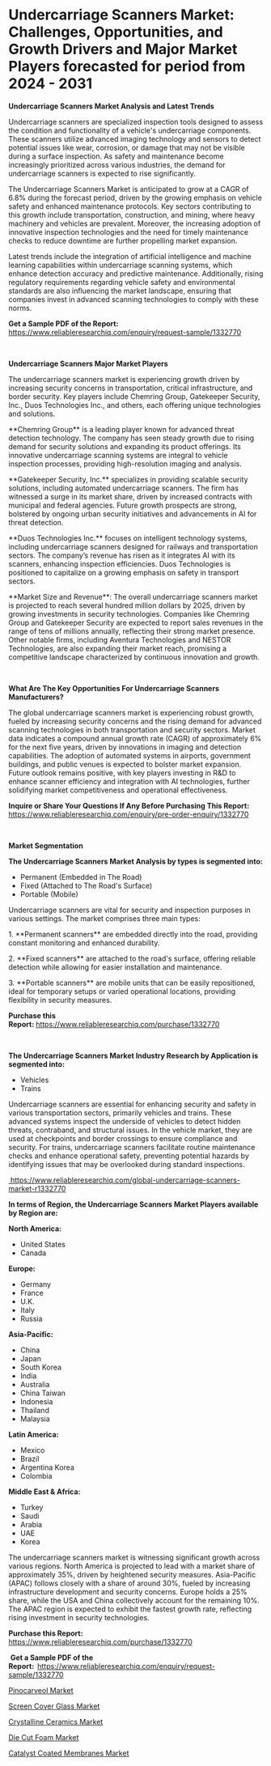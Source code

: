 <p><h1>Undercarriage Scanners Market: Challenges, Opportunities, and Growth Drivers and Major Market Players forecasted for period from 2024 - 2031</h1></p><p><strong>Undercarriage Scanners Market Analysis and Latest Trends</strong></p>
<p><p>Undercarriage scanners are specialized inspection tools designed to assess the condition and functionality of a vehicle's undercarriage components. These scanners utilize advanced imaging technology and sensors to detect potential issues like wear, corrosion, or damage that may not be visible during a surface inspection. As safety and maintenance become increasingly prioritized across various industries, the demand for undercarriage scanners is expected to rise significantly.</p><p>The Undercarriage Scanners Market is anticipated to grow at a CAGR of 6.8% during the forecast period, driven by the growing emphasis on vehicle safety and enhanced maintenance protocols. Key sectors contributing to this growth include transportation, construction, and mining, where heavy machinery and vehicles are prevalent. Moreover, the increasing adoption of innovative inspection technologies and the need for timely maintenance checks to reduce downtime are further propelling market expansion.</p><p>Latest trends include the integration of artificial intelligence and machine learning capabilities within undercarriage scanning systems, which enhance detection accuracy and predictive maintenance. Additionally, rising regulatory requirements regarding vehicle safety and environmental standards are also influencing the market landscape, ensuring that companies invest in advanced scanning technologies to comply with these norms.</p></p>
<p><strong>Get a Sample PDF of the Report:&nbsp;</strong> <a href="https://www.reliableresearchiq.com/enquiry/request-sample/1332770?utm_campaign=1144&utm_medium=2&utm_source=Github&utm_content=ia&utm_term=11122024&utm_id=undercarriage-scanners">https://www.reliableresearchiq.com/enquiry/request-sample/1332770</a></p>
<p>&nbsp;</p>
<p><strong>Undercarriage Scanners Major Market Players</strong></p>
<p><p>The undercarriage scanners market is experiencing growth driven by increasing security concerns in transportation, critical infrastructure, and border security. Key players include Chemring Group, Gatekeeper Security, Inc., Duos Technologies Inc., and others, each offering unique technologies and solutions.</p><p>**Chemring Group** is a leading player known for advanced threat detection technology. The company has seen steady growth due to rising demand for security solutions and expanding its product offerings. Its innovative undercarriage scanning systems are integral to vehicle inspection processes, providing high-resolution imaging and analysis.</p><p>**Gatekeeper Security, Inc.** specializes in providing scalable security solutions, including automated undercarriage scanners. The firm has witnessed a surge in its market share, driven by increased contracts with municipal and federal agencies. Future growth prospects are strong, bolstered by ongoing urban security initiatives and advancements in AI for threat detection.</p><p>**Duos Technologies Inc.** focuses on intelligent technology systems, including undercarriage scanners designed for railways and transportation sectors. The company’s revenue has risen as it integrates AI with its scanners, enhancing inspection efficiencies. Duos Technologies is positioned to capitalize on a growing emphasis on safety in transport sectors.</p><p>**Market Size and Revenue**: The overall undercarriage scanners market is projected to reach several hundred million dollars by 2025, driven by growing investments in security technologies. Companies like Chemring Group and Gatekeeper Security are expected to report sales revenues in the range of tens of millions annually, reflecting their strong market presence. Other notable firms, including Aventura Technologies and NESTOR Technologies, are also expanding their market reach, promising a competitive landscape characterized by continuous innovation and growth.</p></p>
<p>&nbsp;</p>
<p><strong>What Are The Key Opportunities For Undercarriage Scanners Manufacturers?</strong></p>
<p><p>The global undercarriage scanners market is experiencing robust growth, fueled by increasing security concerns and the rising demand for advanced scanning technologies in both transportation and security sectors. Market data indicates a compound annual growth rate (CAGR) of approximately 6% for the next five years, driven by innovations in imaging and detection capabilities. The adoption of automated systems in airports, government buildings, and public venues is expected to bolster market expansion. Future outlook remains positive, with key players investing in R&D to enhance scanner efficiency and integration with AI technologies, further solidifying market competitiveness and operational effectiveness.</p></p>
<p><strong>Inquire or Share Your Questions If Any Before Purchasing This Report:</strong> <a href="https://www.reliableresearchiq.com/enquiry/pre-order-enquiry/1332770?utm_campaign=1144&utm_medium=2&utm_source=Github&utm_content=ia&utm_term=11122024&utm_id=undercarriage-scanners">https://www.reliableresearchiq.com/enquiry/pre-order-enquiry/1332770</a></p>
<p>&nbsp;</p>
<p><strong>Market Segmentation</strong></p>
<p><strong>The Undercarriage Scanners Market Analysis by types is segmented into:</strong></p>
<p><ul><li>Permanent (Embedded in The Road)</li><li>Fixed (Attached to The Road's Surface)</li><li>Portable (Mobile)</li></ul></p>
<p><p>Undercarriage scanners are vital for security and inspection purposes in various settings. The market comprises three main types: </p><p>1. **Permanent scanners** are embedded directly into the road, providing constant monitoring and enhanced durability.</p><p>2. **Fixed scanners** are attached to the road's surface, offering reliable detection while allowing for easier installation and maintenance.</p><p>3. **Portable scanners** are mobile units that can be easily repositioned, ideal for temporary setups or varied operational locations, providing flexibility in security measures.</p></p>
<p><strong>Purchase this Report:&nbsp;</strong><a href="https://www.reliableresearchiq.com/purchase/1332770?utm_campaign=1144&utm_medium=2&utm_source=Github&utm_content=ia&utm_term=11122024&utm_id=undercarriage-scanners">https://www.reliableresearchiq.com/purchase/1332770</a></p>
<p>&nbsp;</p>
<p><strong>The Undercarriage Scanners Market Industry Research by Application is segmented into:</strong></p>
<p><ul><li>Vehicles</li><li>Trains</li></ul></p>
<p><p>Undercarriage scanners are essential for enhancing security and safety in various transportation sectors, primarily vehicles and trains. These advanced systems inspect the underside of vehicles to detect hidden threats, contraband, and structural issues. In the vehicle market, they are used at checkpoints and border crossings to ensure compliance and security. For trains, undercarriage scanners facilitate routine maintenance checks and enhance operational safety, preventing potential hazards by identifying issues that may be overlooked during standard inspections.</p></p>
<p><a href="https://www.reliableresearchiq.com/global-undercarriage-scanners-market-r1332770?utm_campaign=1144&utm_medium=2&utm_source=Github&utm_content=ia&utm_term=11122024&utm_id=undercarriage-scanners">&nbsp;https://www.reliableresearchiq.com/global-undercarriage-scanners-market-r1332770</a></p>
<p><strong>In terms of Region, the Undercarriage Scanners Market Players available by Region are:</strong></p>
<p>
    <p> <strong> North America: </strong>
        <ul>
            <li>United States</li>
            <li>Canada</li>
        </ul>
        </p> 
    <p> <strong> Europe: </strong>
        <ul>
            <li>Germany</li>
            <li>France</li>
            <li>U.K.</li>
            <li>Italy</li>
            <li>Russia</li>
        </ul>
        </p> 
    <p> <strong> Asia-Pacific: </strong>
        <ul>
            <li>China</li>
            <li>Japan</li>
            <li>South Korea</li>
            <li>India</li>
            <li>Australia</li>
            <li>China Taiwan</li>
            <li>Indonesia</li>
            <li>Thailand</li>
            <li>Malaysia</li>
        </ul>
        </p> 
    <p> <strong> Latin America: </strong>
        <ul>
            <li>Mexico</li>
            <li>Brazil</li>
            <li>Argentina Korea</li>
            <li>Colombia</li>
        </ul>
        </p> 
    <p> <strong> Middle East & Africa: </strong>
        <ul>
            <li>Turkey</li>
            <li>Saudi</li>
            <li>Arabia</li>
            <li>UAE</li>
            <li>Korea</li>
        </ul>
    </p>
    </p>
<p><p>The undercarriage scanners market is witnessing significant growth across various regions. North America is projected to lead with a market share of approximately 35%, driven by heightened security measures. Asia-Pacific (APAC) follows closely with a share of around 30%, fueled by increasing infrastructure development and security concerns. Europe holds a 25% share, while the USA and China collectively account for the remaining 10%. The APAC region is expected to exhibit the fastest growth rate, reflecting rising investment in security technologies.</p></p>
<p><strong>Purchase this Report: </strong><a href="https://www.reliableresearchiq.com/purchase/1332770?utm_campaign=1144&utm_medium=2&utm_source=Github&utm_content=ia&utm_term=11122024&utm_id=undercarriage-scanners">https://www.reliableresearchiq.com/purchase/1332770</a></p>
<p>&nbsp;<strong>Get a Sample PDF of the Report:&nbsp;&nbsp;</strong><a href="https://www.reliableresearchiq.com/enquiry/request-sample/1332770?utm_campaign=1144&utm_medium=2&utm_source=Github&utm_content=ia&utm_term=11122024&utm_id=undercarriage-scanners">https://www.reliableresearchiq.com/enquiry/request-sample/1332770</a></p>
<p><strong></strong></p>
<p><p><a href="https://www.linkedin.com/pulse/future-assessment-forecast-global-pinocarveol-market-size-sbckc?utm_campaign=1144&utm_medium=2&utm_source=Github&utm_content=ia&utm_term=11122024&utm_id=undercarriage-scanners">Pinocarveol Market</a></p><p><a href="https://www.linkedin.com/pulse/screen-cover-glass-market-size-industry-outlook-detailed-59nuc?utm_campaign=1144&utm_medium=2&utm_source=Github&utm_content=ia&utm_term=11122024&utm_id=undercarriage-scanners">Screen Cover Glass Market</a></p><p><a href="https://www.linkedin.com/pulse/rev-athenaur-okk4f?utm_campaign=1144&utm_medium=2&utm_source=Github&utm_content=ia&utm_term=11122024&utm_id=undercarriage-scanners">Crystalline Ceramics Market</a></p><p><a href="https://www.linkedin.com/pulse/die-cut-foam-market-trends-2024-2031-detailed-133-cagr-zngyc?utm_campaign=1144&utm_medium=2&utm_source=Github&utm_content=ia&utm_term=11122024&utm_id=undercarriage-scanners">Die Cut Foam Market</a></p><p><a href="https://www.linkedin.com/pulse/future-market-trends-catalyst-coated-membranes-forecasting-mqmyc?utm_campaign=1144&utm_medium=2&utm_source=Github&utm_content=ia&utm_term=11122024&utm_id=undercarriage-scanners">Catalyst Coated Membranes Market</a></p></p>